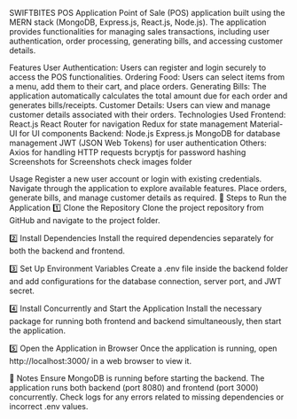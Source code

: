 SWIFTBITES POS Application
Point of Sale (POS) application built using the MERN stack (MongoDB, Express.js, React.js, Node.js). The application provides functionalities for managing sales transactions, including user authentication, order processing, generating bills, and accessing customer details.

Features
User Authentication: Users can register and login securely to access the POS functionalities.
Ordering Food: Users can select items from a menu, add them to their cart, and place orders.
Generating Bills: The application automatically calculates the total amount due for each order and generates bills/receipts.
Customer Details: Users can view and manage customer details associated with their orders.
Technologies Used
Frontend:
React.js
React Router for navigation
Redux for state management
Material-UI for UI components
Backend:
Node.js
Express.js
MongoDB for database management
JWT (JSON Web Tokens) for user authentication
Others:
Axios for handling HTTP requests
bcryptjs for password hashing
Screenshots
for Screenshots check images folder

Usage
Register a new user account or login with existing credentials.
Navigate through the application to explore available features.
Place orders, generate bills, and manage customer details as required.
🚀 Steps to Run the Application
1️⃣ Clone the Repository Clone the project repository from GitHub and navigate to the project folder.

2️⃣ Install Dependencies Install the required dependencies separately for both the backend and frontend.

3️⃣ Set Up Environment Variables Create a .env file inside the backend folder and add configurations for the database connection, server port, and JWT secret.

4️⃣ Install Concurrently and Start the Application Install the necessary package for running both frontend and backend simultaneously, then start the application.

5️⃣ Open the Application in Browser Once the application is running, open http://localhost:3000/ in a web browser to view it.

🎯 Notes
Ensure MongoDB is running before starting the backend. The application runs both backend (port 8080) and frontend (port 3000) concurrently. Check logs for any errors related to missing dependencies or incorrect .env values.
